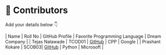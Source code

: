 # 👥 Contributors

Add your details below 👇

| Name | Roll No | GitHub Profile | Favorite Programming Language | Dream Company |
| Tejas Nalawade | TCOD01 | [GitHub](https://github.com/Tejas-Santosh-Nalawade) | CPP | Google |
| Prashant Kokare | SCOB03| [GitHub](https://github.com/Prashant-2008) | Python | Microsoft |

